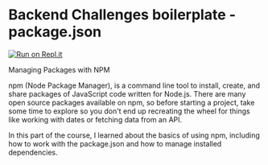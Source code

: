 # Backend Challenges boilerplate - package.json
[![Run on Repl.it](https://repl.it/badge/github/freeCodeCamp/boilerplate-npm)](https://repl.it/github/freeCodeCamp/boilerplate-npm)

Managing Packages with NPM

npm (Node Package Manager), is a command line tool to install, create, and share packages of JavaScript code written for Node.js. There are many open source packages available on npm, so before starting a project, take some time to explore so you don't end up recreating the wheel for things like working with dates or fetching data from an API.

In this part of the course, I learned about the basics of using npm, including how to work with the package.json and how to manage installed dependencies.
